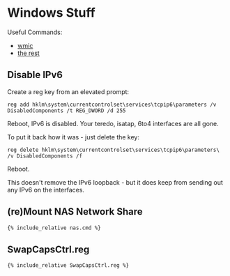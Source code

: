 # Windows Stuff

Useful Commands:

* [wmic](wmic.html)
* [the rest](cli.html)

## Disable IPv6

Create a reg key from an elevated prompt:

```
reg add hklm\system\currentcontrolset\services\tcpip6\parameters /v DisabledComponents /t REG_DWORD /d 255
```

Reboot, IPv6 is disabled.  Your teredo, isatap, 6to4 interfaces are all gone.

To put it back how it was - just delete the key:
```
reg delete hklm\system\currentcontrolset\services\tcpip6\parameters\ /v DisabledComponents /f
```

Reboot.

This doesn't remove the IPv6 loopback - but it does keep from sending out any
IPv6 on the interfaces.

## (re)Mount NAS Network Share

```cmd
{% include_relative nas.cmd %}
```

## SwapCapsCtrl.reg

```cmd
{% include_relative SwapCapsCtrl.reg %}
```
